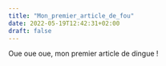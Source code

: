 ```yaml
---
title: "Mon_premier_article_de_fou"
date: 2022-05-19T12:42:31+02:00
draft: false
---
```


Oue oue oue, mon premier article de dingue ! 

